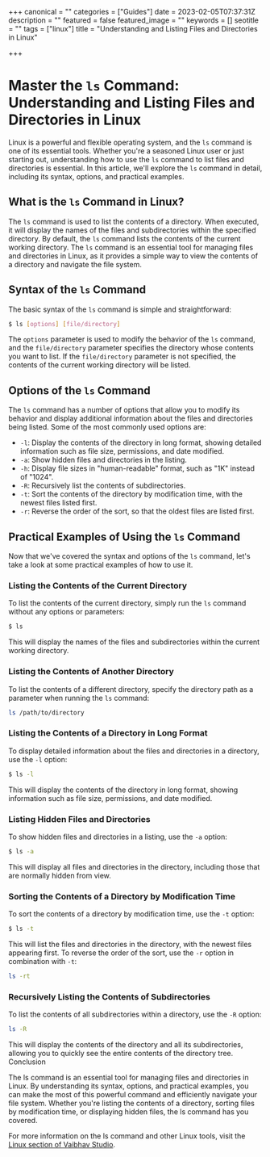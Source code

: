 +++
canonical = ""
categories = ["Guides"]
date = 2023-02-05T07:37:31Z
description = ""
featured = false
featured_image = ""
keywords = []
seotitle = ""
tags = ["linux"]
title = "Understanding and Listing Files and Directories in Linux"

+++
# Master the `ls` Command: Understanding and Listing Files and Directories in Linux

Linux is a powerful and flexible operating system, and the `ls` command is one of its essential tools. Whether you're a seasoned Linux user or just starting out, understanding how to use the `ls` command to list files and directories is essential. In this article, we'll explore the `ls` command in detail, including its syntax, options, and practical examples.

## What is the `ls` Command in Linux?

The `ls` command is used to list the contents of a directory. When executed, it will display the names of the files and subdirectories within the specified directory. By default, the `ls` command lists the contents of the current working directory. The `ls` command is an essential tool for managing files and directories in Linux, as it provides a simple way to view the contents of a directory and navigate the file system.

## Syntax of the `ls` Command

The basic syntax of the `ls` command is simple and straightforward:
```bash
$ ls [options] [file/directory]
```

The `options` parameter is used to modify the behavior of the `ls` command, and the `file/directory` parameter specifies the directory whose contents you want to list. If the `file/directory` parameter is not specified, the contents of the current working directory will be listed.

## Options of the `ls` Command

The `ls` command has a number of options that allow you to modify its behavior and display additional information about the files and directories being listed. Some of the most commonly used options are:

- `-l`: Display the contents of the directory in long format, showing detailed information such as file size, permissions, and date modified.
- `-a`: Show hidden files and directories in the listing.
- `-h`: Display file sizes in "human-readable" format, such as "1K" instead of "1024".
- `-R`: Recursively list the contents of subdirectories.
- `-t`: Sort the contents of the directory by modification time, with the newest files listed first.
- `-r`: Reverse the order of the sort, so that the oldest files are listed first.

## Practical Examples of Using the `ls` Command

Now that we've covered the syntax and options of the `ls` command, let's take a look at some practical examples of how to use it.

### Listing the Contents of the Current Directory

To list the contents of the current directory, simply run the `ls` command without any options or parameters:
```bash
$ ls
```

This will display the names of the files and subdirectories within the current working directory.

### Listing the Contents of Another Directory

To list the contents of a different directory, specify the directory path as a parameter when running the `ls` command:
```bash
ls /path/to/directory
```

### Listing the Contents of a Directory in Long Format

To display detailed information about the files and directories in a directory, use the `-l` option:
```bash
$ ls -l
```

This will display the contents of the directory in long format, showing information such as file size, permissions, and date modified.

### Listing Hidden Files and Directories

To show hidden files and directories in a listing, use the `-a` option:
```bash
$ ls -a
```

This will display all files and directories in the directory, including those that are normally hidden from view.
### Sorting the Contents of a Directory by Modification Time

To sort the contents of a directory by modification time, use the `-t` option:
```bash
$ ls -t
```

This will list the files and directories in the directory, with the newest files appearing first. To reverse the order of the sort, use the `-r` option in combination with `-t`:
```bash
ls -rt
```

### Recursively Listing the Contents of Subdirectories

To list the contents of all subdirectories within a directory, use the `-R` option:
```bash
ls -R
```

This will display the contents of the directory and all its subdirectories, allowing you to quickly see the entire contents of the directory tree.
Conclusion

The ls command is an essential tool for managing files and directories in Linux. By understanding its syntax, options, and practical examples, you can make the most of this powerful command and efficiently navigate your file system. Whether you're listing the contents of a directory, sorting files by modification time, or displaying hidden files, the ls command has you covered.

For more information on the ls command and other Linux tools, visit the [Linux section of Vaibhav Studio](/tags/linux).